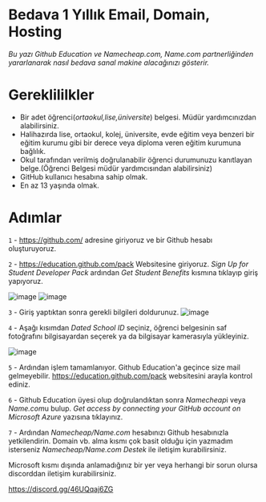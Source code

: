 #  Bedava 1 Yıllık Email, Domain, Hosting
*Bu yazı Github Education ve Namecheap.com, Name.com partnerliğinden yararlanarak nasıl bedava sanal makine alacağınızı gösterir.*
# Gereklililkler
- Bir adet öğrenci(*ortaokul,lise,üniversite*) belgesi. Müdür yardımcınızdan alabilirsiniz.
- Halihazırda lise, ortaokul, kolej, üniversite, evde eğitim veya benzeri bir eğitim kurumu gibi bir derece veya diploma veren eğitim kurumuna bağlılık.
- Okul tarafından verilmiş doğrulanabilir öğrenci durumunuzu kanıtlayan belge.(Öğrenci Belgesi müdür yardımcısından alabilirsiniz)
- GitHub kullanıcı hesabına sahip olmak.
- En az 13 yaşında olmak.



# Adımlar
`1` - https://github.com/ adresine giriyoruz ve bir Github hesabı oluşturuyoruz.

`2` - https://education.github.com/pack Websitesine giriyoruz. *Sign Up for Student Developer Pack* ardından *Get Student Benefits* kısmına tıklayıp giriş yapıyoruz.

![image](https://user-images.githubusercontent.com/82312513/137635331-90c289c4-e11a-432f-ad27-35aef674f9e3.png) 
![image](https://user-images.githubusercontent.com/82312513/137635513-4b5fcb0e-6eb1-44d5-91ee-8838a10c651e.png) 

`3` - Giriş yaptıktan sonra gerekli bilgileri doldurunuz. 
![image](https://user-images.githubusercontent.com/82312513/137635524-05361c35-1b56-4d30-b4c4-162c4d7f5f91.png)

`4` - Aşağı kısımdan *Dated School ID* seçiniz, öğrenci belgesinin saf fotoğrafını bilgisayardan seçerek ya da bilgisayar kamerasıyla yükleyiniz. 

![image](https://user-images.githubusercontent.com/82312513/137635677-04f5776f-e2d5-4b18-9d63-fd41abb210bc.png)

`5` - Ardından işlem tamamlanıyor. Github Education'a geçince size mail gelmeyebilir. https://education.github.com/pack websitesini arayla kontrol ediniz.

`6` - Github Education üyesi olup doğrulandıktan sonra *Namecheap*i veya *Name.com*u bulup. *Get access by connecting your GitHub account on Microsoft Azure* yazısına tıklayınız.  

`7` - Ardından *Namecheap/Name.com* hesabınızı Github hesabınızla yetkilendirin. Domain vb. alma kısmı çok basit olduğu için yazmadım isterseniz *Namecheap/Name.com Destek* ile iletişim kurabilirsiniz. 

Microsoft kısmı dışında anlamadığınız bir yer veya herhangi bir sorun olursa discorddan iletişim kurabilirsiniz. 

https://discord.gg/46UQqaj6ZG
